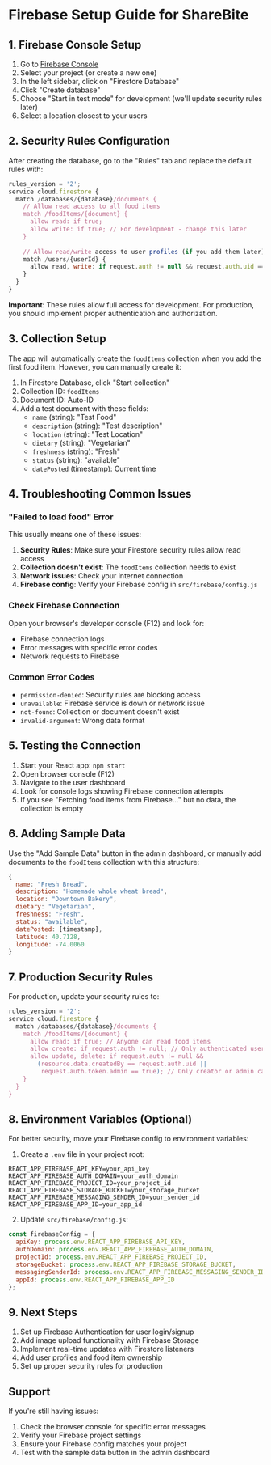 # Firebase Setup Guide for ShareBite

## 1. Firebase Console Setup

1. Go to [Firebase Console](https://console.firebase.google.com/)
2. Select your project (or create a new one)
3. In the left sidebar, click on "Firestore Database"
4. Click "Create database"
5. Choose "Start in test mode" for development (we'll update security rules later)
6. Select a location closest to your users

## 2. Security Rules Configuration

After creating the database, go to the "Rules" tab and replace the default rules with:

```javascript
rules_version = '2';
service cloud.firestore {
  match /databases/{database}/documents {
    // Allow read access to all food items
    match /foodItems/{document} {
      allow read: if true;
      allow write: if true; // For development - change this later
    }
    
    // Allow read/write access to user profiles (if you add them later)
    match /users/{userId} {
      allow read, write: if request.auth != null && request.auth.uid == userId;
    }
  }
}
```

**Important**: These rules allow full access for development. For production, you should implement proper authentication and authorization.

## 3. Collection Setup

The app will automatically create the `foodItems` collection when you add the first food item. However, you can manually create it:

1. In Firestore Database, click "Start collection"
2. Collection ID: `foodItems`
3. Document ID: Auto-ID
4. Add a test document with these fields:
   - `name` (string): "Test Food"
   - `description` (string): "Test description"
   - `location` (string): "Test Location"
   - `dietary` (string): "Vegetarian"
   - `freshness` (string): "Fresh"
   - `status` (string): "available"
   - `datePosted` (timestamp): Current time

## 4. Troubleshooting Common Issues

### "Failed to load food" Error

This usually means one of these issues:

1. **Security Rules**: Make sure your Firestore security rules allow read access
2. **Collection doesn't exist**: The `foodItems` collection needs to exist
3. **Network issues**: Check your internet connection
4. **Firebase config**: Verify your Firebase config in `src/firebase/config.js`

### Check Firebase Connection

Open your browser's developer console (F12) and look for:
- Firebase connection logs
- Error messages with specific error codes
- Network requests to Firebase

### Common Error Codes

- `permission-denied`: Security rules are blocking access
- `unavailable`: Firebase service is down or network issue
- `not-found`: Collection or document doesn't exist
- `invalid-argument`: Wrong data format

## 5. Testing the Connection

1. Start your React app: `npm start`
2. Open browser console (F12)
3. Navigate to the user dashboard
4. Look for console logs showing Firebase connection attempts
5. If you see "Fetching food items from Firebase..." but no data, the collection is empty

## 6. Adding Sample Data

Use the "Add Sample Data" button in the admin dashboard, or manually add documents to the `foodItems` collection with this structure:

```javascript
{
  name: "Fresh Bread",
  description: "Homemade whole wheat bread",
  location: "Downtown Bakery",
  dietary: "Vegetarian",
  freshness: "Fresh",
  status: "available",
  datePosted: [timestamp],
  latitude: 40.7128,
  longitude: -74.0060
}
```

## 7. Production Security Rules

For production, update your security rules to:

```javascript
rules_version = '2';
service cloud.firestore {
  match /databases/{database}/documents {
    match /foodItems/{document} {
      allow read: if true; // Anyone can read food items
      allow create: if request.auth != null; // Only authenticated users can create
      allow update, delete: if request.auth != null && 
        (resource.data.createdBy == request.auth.uid || 
         request.auth.token.admin == true); // Only creator or admin can modify
    }
  }
}
```

## 8. Environment Variables (Optional)

For better security, move your Firebase config to environment variables:

1. Create a `.env` file in your project root:
```
REACT_APP_FIREBASE_API_KEY=your_api_key
REACT_APP_FIREBASE_AUTH_DOMAIN=your_auth_domain
REACT_APP_FIREBASE_PROJECT_ID=your_project_id
REACT_APP_FIREBASE_STORAGE_BUCKET=your_storage_bucket
REACT_APP_FIREBASE_MESSAGING_SENDER_ID=your_sender_id
REACT_APP_FIREBASE_APP_ID=your_app_id
```

2. Update `src/firebase/config.js`:
```javascript
const firebaseConfig = {
  apiKey: process.env.REACT_APP_FIREBASE_API_KEY,
  authDomain: process.env.REACT_APP_FIREBASE_AUTH_DOMAIN,
  projectId: process.env.REACT_APP_FIREBASE_PROJECT_ID,
  storageBucket: process.env.REACT_APP_FIREBASE_STORAGE_BUCKET,
  messagingSenderId: process.env.REACT_APP_FIREBASE_MESSAGING_SENDER_ID,
  appId: process.env.REACT_APP_FIREBASE_APP_ID
};
```

## 9. Next Steps

1. Set up Firebase Authentication for user login/signup
2. Add image upload functionality with Firebase Storage
3. Implement real-time updates with Firestore listeners
4. Add user profiles and food item ownership
5. Set up proper security rules for production

## Support

If you're still having issues:
1. Check the browser console for specific error messages
2. Verify your Firebase project settings
3. Ensure your Firebase config matches your project
4. Test with the sample data button in the admin dashboard 